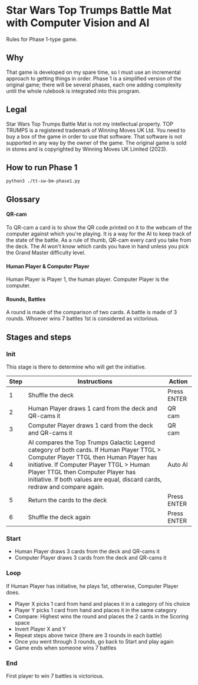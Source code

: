 # Star Wars Top Trumps Battle Mat with Computer Vision and AI

Rules for Phase 1-type game.

## Why

That game is developed on my spare time, so I must use an incremental approach to getting things in order. Phase 1 is a simplified version of the original game; there will be several phases, each one adding complexity until the whole rulebook is integrated into this program.

## Legal

Star Wars Top Trumps Battle Mat is not my intellectual property. TOP TRUMPS is a registered trademark of Winning Moves UK Ltd. You need to buy a box of the game in order to use that software. That software is not supported in any way by the owner of the game. The original game is sold in stores and is copyrighted by Winning Moves UK Limited (2023).

## How to run Phase 1

```
python3 ./tt-sw-bm-phase1.py
```

## Glossary

#### QR-cam

To QR-cam a card is to show the QR code printed on it to the webcam of the computer against which you're playing.
It is a way for the AI to keep track of the state of the battle. As a rule of thumb, QR-cam every card you take from the deck. The AI won't know which cards you have in hand unless you pick the Grand Master difficulty level.

#### Human Player & Computer Player

Human Player is Player 1, the human player. Computer Player is the computer.

#### Rounds, Battles

A round is made of the comparison of two cards.
A battle is made of 3 rounds.
Whoever wins 7 battles 1st is considered as victorious.

## Stages and steps

### Init

This stage is there to determine who will get the initiative.

| Step | Instructions | Action |
| ---- | ------------ | ------ |
| 1 | Shuffle the deck | Press ENTER |
| 2 | Human Player draws 1 card from the deck and QR-cams it | QR cam |
| 3 | Computer Player draws 1 card from the deck and QR-cams it | QR cam |
| 4 | AI compares the Top Trumps Galactic Legend category of both cards. If Human Player TTGL > Computer Player TTGL then Human Player has initiative. If Computer Player TTGL > Human Player TTGL then Computer Player has initiative. If both values are equal, discard cards, redraw and compare again. | Auto AI |
| 5 | Return the cards to the deck | Press ENTER |
| 6 | Shuffle the deck again | Press ENTER |

### Start

- Human Player draws 3 cards from the deck and QR-cams it
- Computer Player draws 3 cards from the deck and QR-cams it

### Loop

If Human Player has initiative, he plays 1st, otherwise, Computer Player does.

- Player X picks 1 card from hand and places it in a category of his choice
- Player Y picks 1 card from hand and places it in the same category
- Compare: Highest wins the round and places the 2 cards in the Scoring space
- Invert Player X and Y
- Repeat steps above twice (there are 3 rounds in each battle)
- Once you went through 3 rounds, go back to Start and play again
- Game ends when someone wins 7 battles

### End

First player to win 7 battles is victorious.

